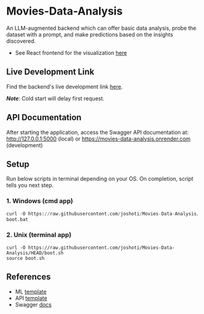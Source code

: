 # Movies-Data-Analysis
An LLM-augmented backend which can offer basic data analysis, probe the dataset with a prompt, and make predictions based on the insights discovered.

- See React frontend for the visualization [here](https://github.com/joshoti/Movies-Data-Visualization)

## Live Development Link
Find the backend's live development link [here](https://movies-data-analysis.onrender.com). 

***Note***: Cold start will delay first request.

## API Documentation
After starting the application, access the Swagger API documentation at: http://127.0.0.1:5000 (local) or https://movies-data-analysis.onrender.com (development)

## Setup
Run below scripts in terminal depending on your OS. On completion, script tells you next step.
### 1. Windows (cmd app)
```py
curl -O https://raw.githubusercontent.com/joshoti/Movies-Data-Analysis/HEAD/boot.bat
boot.bat
```

### 2. Unix (terminal app)
```
curl -O https://raw.githubusercontent.com/joshoti/Movies-Data-Analysis/HEAD/boot.sh
source boot.sh
```


## References
- ML [template](https://github.com/datalumina/datalumina-project-template)
- API [template](https://github.com/miguelgrinberg/microblog/blob/main/tests.py)
- Swagger [docs](https://swagger.io/docs/specification/v3_0/adding-examples/)
